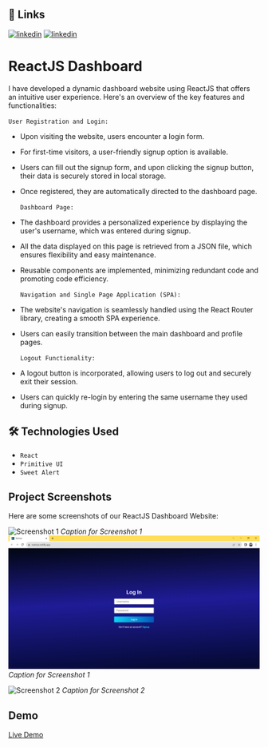 ## 🔗 Links

[![linkedin](https://img.shields.io/badge/linkedin-0A66C2?style=for-the-badge&logo=linkedin&logoColor=white)](https://www.linkedin.com/in/adarsh-singh-34a945206)
[![linkedin](https://img.shields.io/twitter/follow/:AdarshSingh6026)](https://twitter.com/AdarshSingh6026)



#  ReactJS Dashboard

I have developed a dynamic dashboard website using ReactJS that offers an intuitive user experience. Here's an overview of the key features and functionalities:

`User Registration and Login:` 
- Upon visiting the website, users encounter a login form.
- For first-time visitors, a user-friendly signup option is available.
- Users can fill out the signup form, and upon clicking the signup button, their data is securely stored in local storage.
- Once registered, they are automatically directed to the dashboard page.

  `Dashboard Page:`
- The dashboard provides a personalized experience by displaying the user's username, which was entered during signup.
- All the data displayed on this page is retrieved from a JSON file, which ensures flexibility and easy maintenance.
- Reusable components are implemented, minimizing redundant code and promoting code efficiency.

  `Navigation and Single Page Application (SPA):`
- The website's navigation is seamlessly handled using the React Router library, creating a smooth SPA experience.
- Users can easily transition between the main dashboard and profile pages.

  `Logout Functionality:`
- A logout button is incorporated, allowing users to log out and securely exit their session.
- Users can quickly re-login by entering the same username they used during signup.


## 🛠 Technologies Used

- `React`
- `Primitive UI`
- `Sweet Alert`

## Project Screenshots

Here are some screenshots of our ReactJS Dashboard Website:

![Screenshot 1](../public/screenshot/Screenshot1.png)
*Caption for Screenshot 1*
![Screenshot 1](https://github.com/Adarshgnis/dashboard-layout/blob/master/public/screenshot/Screenshot1.png?raw=true)
*Caption for Screenshot 1*

![Screenshot 2](https://camo.githubusercontent.com/f1c0fc76d120f760664938edd8e1818f9d407b03f8ce7d306e12094d8853b6a0/687474703a2f2f692e696d6775722e636f6d2f6337476d414a662e706e67)
*Caption for Screenshot 2*
  
## Demo

[Live Demo](https://adarsh-employee-management-system.netlify.app/)
